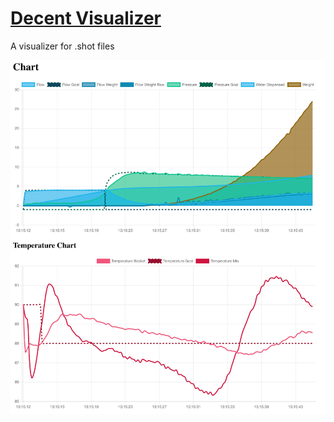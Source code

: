 # [Decent Visualizer](https://decent-visualizer.herokuapp.com/)

A visualizer for .shot files

![](sample.png)
